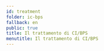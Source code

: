 ```yaml
---
id: treatment
folder: ic-bps
fallback: en
public: true
title: Il trattamento di CI/BPS
menutitle: Il trattamento di CI/BPS
---
```

